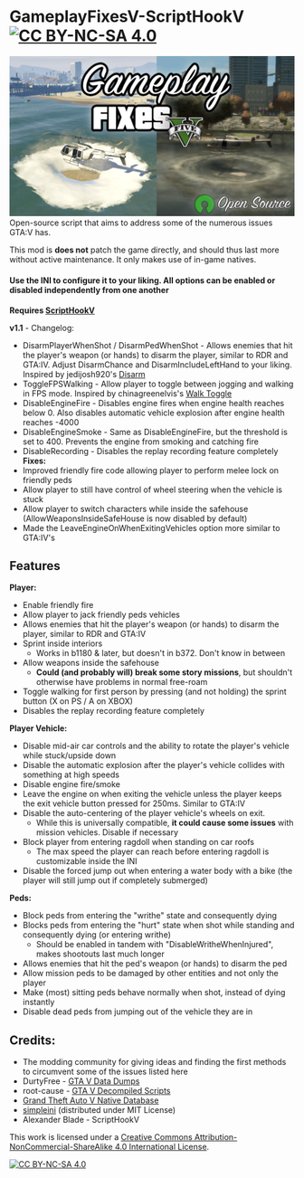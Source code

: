# GameplayFixesV-ScriptHookV [![CC BY-NC-SA 4.0][cc-by-nc-sa-shield]][cc-by-nc-sa]
![Screenshot](https://github.com/SuleMareVientu/GameplayFixesV-ScriptHookV/blob/images/GameplayFixesV.png?raw=true)
Open-source script that aims to address some of the numerous issues GTA:V has.

This mod is **does not** patch the game directly, and should thus last more without active maintenance. It only makes use of in-game natives.

#### Use the INI to configure it to your liking. All options can be enabled or disabled independently from one another

**Requires [ScriptHookV](http://www.dev-c.com/gtav/scripthookv/)**

**v1.1** - Changelog:
- DisarmPlayerWhenShot / DisarmPedWhenShot - Allows enemies that hit the player's weapon (or hands) to disarm the player, similar to RDR and GTA:IV. Adjust DisarmChance and DisarmIncludeLeftHand to your liking. Inspired by jedijosh920's [Disarm](https://www.gta5-mods.com/scripts/disarm)
- ToggleFPSWalking - Allow player to toggle between jogging and walking in FPS mode. Inspired by chinagreenelvis's [Walk Toggle](https://www.gta5-mods.com/scripts/walk-toggle)
- DisableEngineFire - Disables engine fires when engine health reaches below 0. Also disables automatic vehicle explosion after engine health reaches -4000
- DisableEngineSmoke - Same as DisableEngineFire, but the threshold is set to 400. Prevents the engine from smoking and catching fire
- DisableRecording - Disables the replay recording feature completely  
**Fixes:**
- Improved friendly fire code allowing player to perform melee lock on friendly peds
- Allow player to still have control of wheel steering when the vehicle is stuck
- Allow player to switch characters while inside the safehouse (AllowWeaponsInsideSafeHouse is now disabled by default)
- Made the LeaveEngineOnWhenExitingVehicles option more similar to GTA:IV's

## Features
**Player:**
- Enable friendly fire
- Allow player to jack friendly peds vehicles
- Allows enemies that hit the player's weapon (or hands) to disarm the player, similar to RDR and GTA:IV
- Sprint inside interiors
    - Works in b1180 & later, but doesn't in b372. Don't know in between
- Allow weapons inside the safehouse
    -  **Could (and probably will) break some story missions**, but shouldn't otherwise have problems in normal free-roam
- Toggle walking for first person by pressing (and not holding) the sprint button (X on PS / A on XBOX)
- Disables the replay recording feature completely

**Player Vehicle:**
- Disable mid-air car controls and the ability to rotate the player's vehicle while stuck/upside down
- Disable the automatic explosion after the player's vehicle collides with something at high speeds
- Disable engine fire/smoke
- Leave the engine on when exiting the vehicle unless the player keeps the exit vehicle button pressed for 250ms. Similar to GTA:IV
- Disable the auto-centering of the player vehicle's wheels on exit. 
    - While this is universally compatible, **it could cause some issues** with mission vehicles. Disable if necessary
- Block player from entering ragdoll when standing on car roofs
    - The max speed the player can reach before entering ragdoll is customizable inside the INI
- Disable the forced jump out when entering a water body with a bike (the player will still jump out if completely submerged)

**Peds:**
- Block peds from entering the "writhe" state and consequently dying
- Blocks peds from entering the "hurt" state when shot while standing and consequently dying (or entering writhe)
    - Should be enabled in tandem with "DisableWritheWhenInjured", makes shootouts last much longer 
- Allows enemies that hit the ped's weapon (or hands) to disarm the ped
- Allow mission peds to be damaged by other entities and not only the player
- Make (most) sitting peds behave normally when shot, instead of dying instantly
- Disable dead peds from jumping out of the vehicle they are in

## Credits:
- The modding community for giving ideas and finding the first methods to circumvent some of the issues listed here
- DurtyFree - [GTA V Data Dumps](https://github.com/DurtyFree/gta-v-data-dumps)
- root-cause - [GTA V Decompiled Scripts](https://github.com/root-cause/v-decompiled-scripts)
- [Grand Theft Auto V Native Database](https://gta5.nativedb.dotindustries.dev/natives)
- [simpleini](https://github.com/brofield/simpleini) (distributed under MIT License)
- Alexander Blade - ScriptHookV

This work is licensed under a
[Creative Commons Attribution-NonCommercial-ShareAlike 4.0 International License][cc-by-nc-sa].

[![CC BY-NC-SA 4.0][cc-by-nc-sa-image]][cc-by-nc-sa]

[cc-by-nc-sa]: http://creativecommons.org/licenses/by-nc-sa/4.0/
[cc-by-nc-sa-image]: https://licensebuttons.net/l/by-nc-sa/4.0/88x31.png
[cc-by-nc-sa-shield]: https://img.shields.io/badge/License-CC%20BY--NC--SA%204.0-lightgrey.svg
